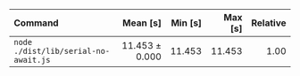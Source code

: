 | Command                              |       Mean [s] | Min [s] | Max [s] | Relative |
| :----------------------------------- | -------------: | ------: | ------: | -------: |
| `node ./dist/lib/serial-no-await.js` | 11.453 ± 0.000 |  11.453 |  11.453 |     1.00 |
